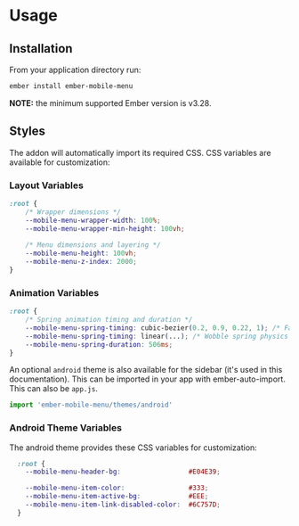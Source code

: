 # Usage
## Installation
From your application directory run: 

```sh
ember install ember-mobile-menu
```

**NOTE:** the minimum supported Ember version is v3.28.

## Styles
The addon will automatically import its required CSS. CSS variables are available for customization:

### Layout Variables
```css
:root {
    /* Wrapper dimensions */
    --mobile-menu-wrapper-width: 100%;
    --mobile-menu-wrapper-min-height: 100vh;
    
    /* Menu dimensions and layering */
    --mobile-menu-height: 100vh;
    --mobile-menu-z-index: 2000;
}
```

### Animation Variables
```css
:root {
    /* Spring animation timing and duration */
    --mobile-menu-spring-timing: cubic-bezier(0.2, 0.9, 0.22, 1); /* Fallback */
    --mobile-menu-spring-timing: linear(...); /* Wobble spring physics curve */
    --mobile-menu-spring-duration: 506ms;
}
```

An optional `android` theme is also available for the sidebar (it's used in this documentation). This can be imported in your app with ember-auto-import. This can also be `app.js`.

```javascript
import 'ember-mobile-menu/themes/android'
```

### Android Theme Variables
The android theme provides these CSS variables for customization:

```css
  :root {
    --mobile-menu-header-bg:                 #E04E39;

    --mobile-menu-item-color:                #333;
    --mobile-menu-item-active-bg:            #EEE;
    --mobile-menu-item-link-disabled-color:  #6C757D;
  }
```
